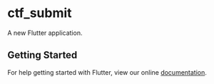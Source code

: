 # ctf_submit

A new Flutter application.

## Getting Started

For help getting started with Flutter, view our online
[documentation](https://flutter.io/).
